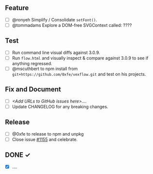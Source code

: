## Feature
- [ ] @ronyeh Simplify / Consolidate `setFont()`.
- [ ] @tommadams Explore a DOM-free SVGContext called: ????

## Test
- [ ] Run command line visual diffs against 3.0.9.
- [ ] Run `flow.html` and visually inspect & compare against 3.0.9 to see if anything regressed.
- [ ] @mscuthbert to npm install from `git+https://github.com/0xfe/vexflow.git` and test on his projects.

## Fix and Document
- [ ] _\<Add URLs to GitHub issues here\>...._
- [ ] Update CHANGELOG for any breaking changes. 

## Release
- [ ] @0xfe to release to npm and unpkg
- [ ] Close issue [#1155](/0xfe/vexflow/issues/1155) and celebrate.

## DONE ✓
- [x] ....